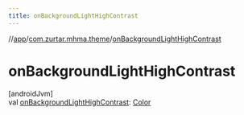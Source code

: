 ```yaml
---
title: onBackgroundLightHighContrast
---
```

//[app](../../index.html)/[com.zurtar.mhma.theme](index.html)/[onBackgroundLightHighContrast](on-background-light-high-contrast.html)



# onBackgroundLightHighContrast



[androidJvm]\
val [onBackgroundLightHighContrast](on-background-light-high-contrast.html): [Color](https://developer.android.com/reference/kotlin/androidx/compose/ui/graphics/Color.html)



